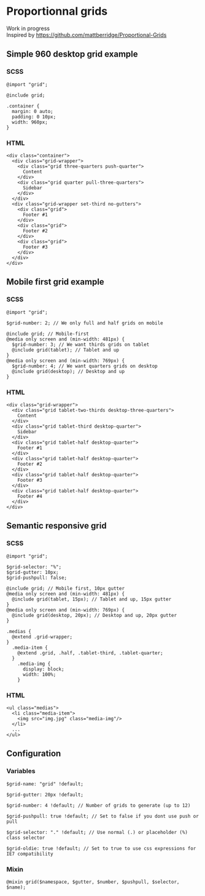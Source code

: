 # Proportionnal grids

Work in progress  
Inspired by https://github.com/mattberridge/Proportional-Grids

## Simple 960 desktop grid example
### SCSS
    @import "grid";
    
    @include grid;
    
    .container {
      margin: 0 auto;
      padding: 0 10px;
      width: 960px;
    }

### HTML
    <div class="container">
      <div class="grid-wrapper">
        <div class="grid three-quarters push-quarter">
          Content
        </div>
        <div class="grid quarter pull-three-quarters">
          Sidebar
        </div>
      </div>
      <div class="grid-wrapper set-third no-gutters">
        <div class="grid">
          Footer #1
        </div>
        <div class="grid">
          Footer #2
        </div>
        <div class="grid">
          Footer #3
        </div>
      </div>
    </div>
    
## Mobile first grid example
### SCSS
    @import "grid";
    
    $grid-number: 2; // We only full and half grids on mobile
    
    @include grid; // Mobile-first
    @media only screen and (min-width: 481px) {
      $grid-number: 3; // We want thirds grids on tablet
      @include grid(tablet); // Tablet and up
    }
    @media only screen and (min-width: 769px) {
      $grid-number: 4; // We want quarters grids on desktop
      @include grid(desktop); // Desktop and up
    }

### HTML
    <div class="grid-wrapper">
      <div class="grid tablet-two-thirds desktop-three-quarters">
        Content
      </div>
      <div class="grid tablet-third desktop-quarter">
        Sidebar
      </div>
      <div class="grid tablet-half desktop-quarter">
        Footer #1
      </div>
      <div class="grid tablet-half desktop-quarter">
        Footer #2
      </div>
      <div class="grid tablet-half desktop-quarter">
        Footer #3
      </div>
      <div class="grid tablet-half desktop-quarter">
        Footer #4
      </div>
    </div>
    
## Semantic responsive grid
### SCSS
    @import "grid";
    
    $grid-selector: "%";
    $grid-gutter: 10px;
    $grid-pushpull: false;
    
    @include grid; // Mobile first, 10px gutter
    @media only screen and (min-width: 481px) {
      @include grid(tablet, 15px); // Tablet and up, 15px gutter
    }
    @media only screen and (min-width: 769px) {
      @include grid(desktop, 20px); // Desktop and up, 20px gutter
    }
    
    .medias {
      @extend .grid-wrapper;
    }
      .media-item {
        @extend .grid, .half, .tablet-third, .tablet-quarter;
      }
        .media-img {
          display: block;
          width: 100%;
        }

### HTML  
    <ul class="medias">
      <li class="media-item">
        <img src="img.jpg" class="media-img"/>
      </li>
      ...
    </ul>

## Configuration

### Variables

    $grid-name: "grid" !default;
    
    $grid-gutter: 20px !default;
    
    $grid-number: 4 !default; // Number of grids to generate (up to 12)
    
    $grid-pushpull: true !default; // Set to false if you dont use push or pull
    
    $grid-selector: "." !default; // Use normal (.) or placeholder (%) class selector
    
    $grid-oldie: true !default; // Set to true to use css expressions for IE7 compatibility

### Mixin
    
    @mixin grid($namespace, $gutter, $number, $pushpull, $selector, $name);
